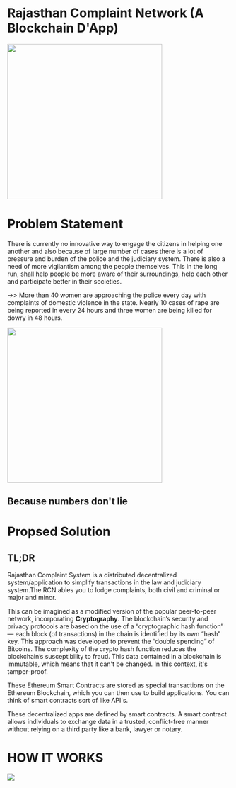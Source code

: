 # Rajasthan Complaint Network (A Blockchain D'App)

<img src = "https://i.imgur.com/cDWhJ7k.gif" width = 350px>

# Problem Statement

There is currently no innovative way to engage the citizens in helping one another and also because of large number of cases there is a lot of pressure and burden of the police and the judiciary system. There is also a need of more vigilantism among the people themselves. This in the long run, shall help people be more aware of their surroundings, help each other and participate better in their societies.


->> More than 40 women are approaching the police every day with complaints of domestic violence in the state. Nearly 10 cases of rape are being reported in every 24 hours and three women are being killed for dowry in 48 hours.

<img src = "https://i.imgur.com/k5pVjeT.png" width = 350px>

## Because numbers don't lie





# Propsed Solution

## TL;DR

Rajasthan Complaint System is a distributed decentralized system/application to simplify transactions in the law and judiciary system.The RCN ables you to lodge complaints, both civil and criminal or major and minor.



This can be imagined as a modified version of the popular peer-to-peer network, incorporating <b>Cryptography</b>.
The blockchain’s security and privacy protocols are based on the use of a “cryptographic hash function” — each block (of transactions) in the chain is identified by its own “hash” key. This approach was developed to prevent the “double spending” of
Bitcoins. The complexity of the crypto hash function reduces the blockchain’s susceptibility to fraud.
This data contained in a blockchain is immutable, which means that it can't be changed. In this context, it's tamper-proof.

These Ethereum Smart Contracts are stored as special transactions on the Ethereum Blockchain, which you can then use to build applications. You can think of smart contracts sort of like API's.

These decentralized apps are defined by smart contracts. A smart contract allows individuals to exchange data in a trusted, conflict-free manner without relying on a third party like a bank, lawyer or notary.


# HOW IT WORKS





<img src = "https://i.imgur.com/6Ay6wDO.jpg" >
